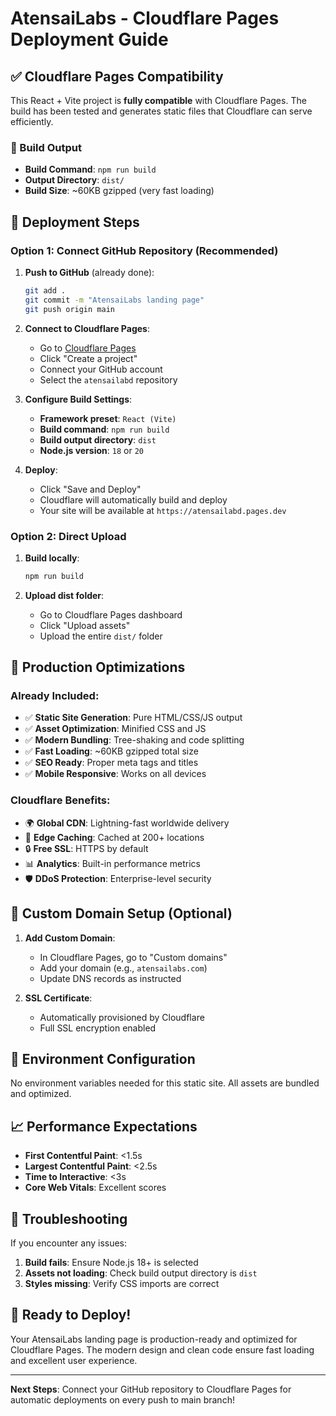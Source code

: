 # AtensaiLabs - Cloudflare Pages Deployment Guide

## ✅ Cloudflare Pages Compatibility

This React + Vite project is **fully compatible** with Cloudflare Pages. The build has been tested and generates static files that Cloudflare can serve efficiently.

### 📁 Build Output
- **Build Command**: `npm run build`
- **Output Directory**: `dist/`
- **Build Size**: ~60KB gzipped (very fast loading)

## 🚀 Deployment Steps

### Option 1: Connect GitHub Repository (Recommended)

1. **Push to GitHub** (already done):
   ```bash
   git add .
   git commit -m "AtensaiLabs landing page"
   git push origin main
   ```

2. **Connect to Cloudflare Pages**:
   - Go to [Cloudflare Pages](https://pages.cloudflare.com/)
   - Click "Create a project"
   - Connect your GitHub account
   - Select the `atensailabd` repository

3. **Configure Build Settings**:
   - **Framework preset**: `React (Vite)`
   - **Build command**: `npm run build`
   - **Build output directory**: `dist`
   - **Node.js version**: `18` or `20`

4. **Deploy**:
   - Click "Save and Deploy"
   - Cloudflare will automatically build and deploy
   - Your site will be available at `https://atensailabd.pages.dev`

### Option 2: Direct Upload

1. **Build locally**:
   ```bash
   npm run build
   ```

2. **Upload dist folder**:
   - Go to Cloudflare Pages dashboard
   - Click "Upload assets"
   - Upload the entire `dist/` folder

## 🎯 Production Optimizations

### Already Included:
- ✅ **Static Site Generation**: Pure HTML/CSS/JS output
- ✅ **Asset Optimization**: Minified CSS and JS
- ✅ **Modern Bundling**: Tree-shaking and code splitting
- ✅ **Fast Loading**: ~60KB gzipped total size
- ✅ **SEO Ready**: Proper meta tags and titles
- ✅ **Mobile Responsive**: Works on all devices

### Cloudflare Benefits:
- 🌍 **Global CDN**: Lightning-fast worldwide delivery
- 🚀 **Edge Caching**: Cached at 200+ locations
- 🔒 **Free SSL**: HTTPS by default
- 📊 **Analytics**: Built-in performance metrics
- 🛡️ **DDoS Protection**: Enterprise-level security

## 📝 Custom Domain Setup (Optional)

1. **Add Custom Domain**:
   - In Cloudflare Pages, go to "Custom domains"
   - Add your domain (e.g., `atensailabs.com`)
   - Update DNS records as instructed

2. **SSL Certificate**:
   - Automatically provisioned by Cloudflare
   - Full SSL encryption enabled

## 🔧 Environment Configuration

No environment variables needed for this static site. All assets are bundled and optimized.

## 📈 Performance Expectations

- **First Contentful Paint**: <1.5s
- **Largest Contentful Paint**: <2.5s  
- **Time to Interactive**: <3s
- **Core Web Vitals**: Excellent scores

## 🚨 Troubleshooting

If you encounter any issues:

1. **Build fails**: Ensure Node.js 18+ is selected
2. **Assets not loading**: Check build output directory is `dist`
3. **Styles missing**: Verify CSS imports are correct

## 🎉 Ready to Deploy!

Your AtensaiLabs landing page is production-ready and optimized for Cloudflare Pages. The modern design and clean code ensure fast loading and excellent user experience.

---

**Next Steps**: Connect your GitHub repository to Cloudflare Pages for automatic deployments on every push to main branch!
